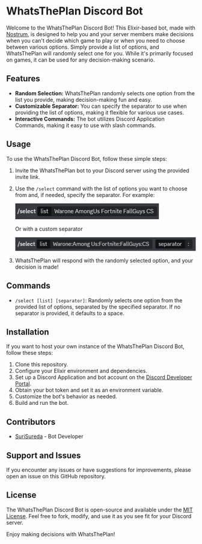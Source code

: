 # WhatsThePlan Discord Bot

Welcome to the WhatsThePlan Discord Bot! This Elixir-based bot, made with [Nostrum](https://github.com/Kraigie/nostrum), is designed to help you and your server members make decisions when you can't decide which game to play or when you need to choose between various options. Simply provide a list of options, and WhatsThePlan will randomly select one for you. While it's primarily focused on games, it can be used for any decision-making scenario.

## Features

- **Random Selection:** WhatsThePlan randomly selects one option from the list you provide, making decision-making fun and easy.
- **Customizable Separator:** You can specify the separator to use when providing the list of options, making it flexible for various use cases.
- **Interactive Commands:** The bot utilizes Discord Application Commands, making it easy to use with slash commands.

## Usage

To use the WhatsThePlan Discord Bot, follow these simple steps:

1. Invite the WhatsThePlan bot to your Discord server using the provided invite link.
2. Use the `/select` command with the list of options you want to choose from and, if needed, specify the separator. For example:

    ![Simple /select command](images/simple.png)

    Or with a custom separator 

    ![/select command with separator option](images/with_separator.png)

3. WhatsThePlan will respond with the randomly selected option, and your decision is made!

## Commands

- `/select [list] [separator]`: Randomly selects one option from the provided list of options, separated by the specified separator. If no separator is provided, it defaults to a space.

## Installation

If you want to host your own instance of the WhatsThePlan Discord Bot, follow these steps:

1. Clone this repository.
2. Configure your Elixir environment and dependencies.
3. Set up a Discord Application and bot account on the [Discord Developer Portal](https://discord.com/developers/applications).
4. Obtain your bot token and set it as an environment variable.
5. Customize the bot's behavior as needed.
6. Build and run the bot.

## Contributors

- [SuriSureda](https://github.com/SuriSureda) - Bot Developer

## Support and Issues

If you encounter any issues or have suggestions for improvements, please open an issue on this GitHub repository.

## License 

The WhatsThePlan Discord Bot is open-source and available under the [MIT License](LICENSE). Feel free to fork, modify, and use it as you see fit for your Discord server.

Enjoy making decisions with WhatsThePlan!
